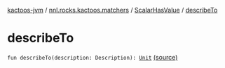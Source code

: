 [kactoos-jvm](../../index.md) / [nnl.rocks.kactoos.matchers](../index.md) / [ScalarHasValue](index.md) / [describeTo](./describe-to.md)

# describeTo

`fun describeTo(description: Description): `[`Unit`](https://kotlinlang.org/api/latest/jvm/stdlib/kotlin/-unit/index.html) [(source)](https://github.com/neonailol/kactoos/blob/master/kactoos-jvm/src/main/kotlin/nnl/rocks/kactoos/matchers/ScalarHasValue.kt#L29)